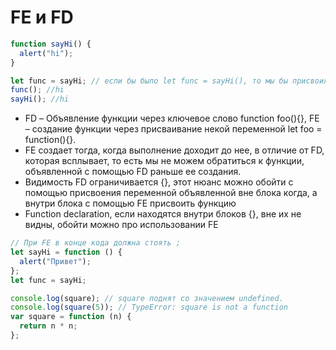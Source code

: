 # FE и FD

```js
function sayHi() {
  alert("hi");
}

let func = sayHi; // если бы было let func = sayHi(), то мы бы присвоили func значение вызова sayHi()
func(); //hi
sayHi(); //hi
```

- FD – Объявление функции через ключевое слово function foo(){}, FE – создание функции через присваивание некой переменной let foo = function(){}.
- FE создает тогда, когда выполнение доходит до нее, в отличие от FD, которая всплывает, то есть мы не можем обратиться к функции, объявленной с помощью FD раньше ее создания.
- Видимость FD ограничивается {}, этот нюанс можно обойти с помощью присвоения переменной объявленной вне блока когда, а внутри блока с помощью FE присвоить функцию
- Function declaration, если находятся внутри блоков {}, вне их не видны, обойти можно про использовании FE

```js
// При FE в конце кода должна стоять ;
let sayHi = function () {
  alert("Привет");
};
let func = sayHi;
```

```js
console.log(square); // square поднят со значением undefined.
console.log(square(5)); // TypeError: square is not a function
var square = function (n) {
  return n * n;
};
```
